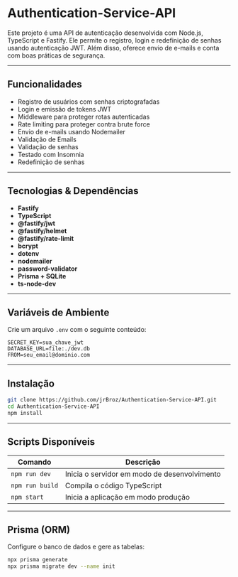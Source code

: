 
# Authentication-Service-API

Este projeto é uma API de autenticação desenvolvida com Node.js, TypeScript e Fastify. Ele permite o registro, login e redefinição de senhas usando autenticação JWT. Além disso, oferece envio de e-mails e conta com boas práticas de segurança.

---

## Funcionalidades

- Registro de usuários com senhas criptografadas
- Login e emissão de tokens JWT
- Middleware para proteger rotas autenticadas
- Rate limiting para proteger contra brute force
- Envio de e-mails usando Nodemailer
- Validação de Emails
- Validação de senhas
- Testado com Insomnia
- Redefinição de senhas

---

## Tecnologias & Dependências

- **Fastify**
- **TypeScript**
- **@fastify/jwt**
- **@fastify/helmet**
- **@fastify/rate-limit**
- **bcrypt**
- **dotenv**
- **nodemailer**
- **password-validator**
- **Prisma + SQLite**
- **ts-node-dev**

---

## Variáveis de Ambiente

Crie um arquivo `.env` com o seguinte conteúdo:

```
SECRET_KEY=sua_chave_jwt
DATABASE_URL=file:./dev.db
FROM=seu_email@dominio.com
```

---

## Instalação

```bash
git clone https://github.com/jrBroz/Authentication-Service-API.git
cd Authentication-Service-API
npm install
```

---

## Scripts Disponíveis

| Comando         | Descrição                              |
|-----------------|------------------------------------------|
| `npm run dev`   | Inicia o servidor em modo de desenvolvimento |
| `npm run build` | Compila o código TypeScript              |
| `npm start`     | Inicia a aplicação em modo produção      |

---

## Prisma (ORM)

Configure o banco de dados e gere as tabelas:

```bash
npx prisma generate
npx prisma migrate dev --name init
```

